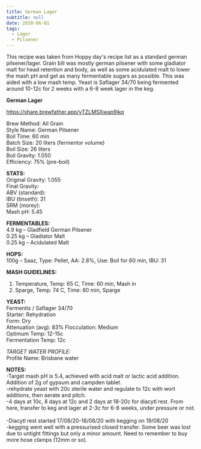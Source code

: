 ```yaml
---
title: German Lager
subtitle: null
date: 2020-06-01
tags:
  - Lager
  - Pilsener
---
```

This recipe was taken from Hoppy day's recipe list as a standard german pilsener/lager. Grain bill was mostly german pilsener with some gladiator malt for head retention and body, as well as some acidulated malt to lower the mash pH and get as many fermentable sugars as possible. This was aided with a low mash temp. Yeast is Saflager 34/70 being fermented around 10-12c for 2 weeks with a 6-8 week lager in the keg. 

**German Lager**  

<https://share.brewfather.app/yTZLMSXwap9ikq>  

Brew Method: All Grain\
Style Name: German Pilsener\
Boil Time: 60 min\
Batch Size: 20 liters (fermentor volume)\
Boil Size: 26 liters\
Boil Gravity: 1.050\
Efficiency: 75% (pre-boil)  

**STATS:**\
Original Gravity: 1.055\
Final Gravity:\
ABV (standard):\
IBU (tinseth): 31\
SRM (morey):\
Mash pH: 5.45  

**FERMENTABLES:**\
4.9 kg – Gladfield German Pilsener\
0.25 kg – Gladiator Malt\
0.25 kg – Acidulated Malt  

**HOPS:**\
100g – Saaz, Type: Pellet, AA: 2.8%, Use: Boil for 60 min, IBU: 31  

**MASH GUIDELINES:**  

1. Temperature, Temp: 65 C, Time: 60 min, Mash in  
2. Sparge, Temp: 74 C, Time: 60 min, Sparge  

**YEAST:**\
Fermentis / Saflager 34/70\
Starter: Rehydration\
Form: Dry\
Attenuation (avg): 83%
Flocculation: Medium\
Optimum Temp: 12-15c\
Fermentation Temp: 12c  

*TARGET WATER PROFILE:*\
Profile Name: Brisbane water  

**NOTES:**\
-Target mash pH is 5.4, achieved with acid malt or lactic acid addition. Addition of 2g of gypsum and campden tablet.\
-rehydrate yeast with 20c sterile water and regulate to 12c with wort additions, then aerate and pitch.\
-4 days at 10c, 8 days at 12c and 2 days at 18-20c for diacytl rest. From here, transfer to keg and lager at 2-3c for 6-8 weeks, under pressure or not.\
\
-Diacytl rest started 17/08/20-18/08/20 with kegging on 19/08/20\
-kegging went well with a pressurised closed transfer. Some beer was lost due to untight fittings but only a minor amount. Need to remember to buy more hose clamps (12mm or so).